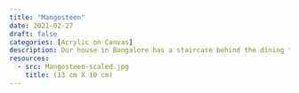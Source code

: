 ```yaml
---
title: "Mangosteen"
date: 2021-02-27
draft: false
categories: [Acrylic on Canvas]
description: Our house in Bangalore has a staircase behind the dining table and the empty blocks of the steps called out to be filled. They inspired me to fill them up with one small canvas on each step. Given the location - the subjects had to be food inspired!
resources:
  - src: Mangosteen-scaled.jpg
    title: (13 cm X 10 cm)
---
```




